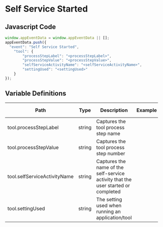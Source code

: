 # Self Service Started

### 

## Javascript Code
```js
window.appEventData = window.appEventData || [];
appEventData.push({
  "event": "Self Service Started",
    "tool": {
        "processStepLabel": "<processStepLabel>",
        "processStepValue": "<processStepValue>",
        "selfServiceActivityName": "<selfServiceActivityName>",
        "settingUsed": "<settingUsed>"
    }
});
```

## Variable Definitions

|Path|Type|Description|Example|Pattern|Min Length|Max Length|Minimum|Maximum|Multiple Of|
| --- | --- | --- | --- | --- | --- | --- | --- | --- | --- |
|tool.processStepLabel|string|Captures the tool process step name||||||||
|tool.processStepValue|string|Captures the tool process step number||||||||
|tool.selfServiceActivityName|string|Captures the name of the self-service activity that the user started or completed||||||||
|tool.settingUsed|string|The setting used when running an application\/tool||||||||




